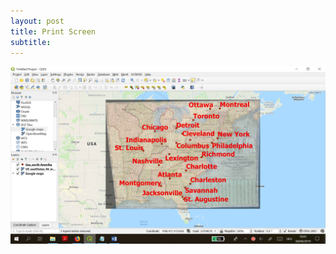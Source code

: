 ```yaml
---
layout: post
title: Print Screen
subtitle: 
---
```



![mapping](https://github.com/TatjanaSmiljanic/tatjanasmiljanic.github.io/blob/master/img/finished1.png)
